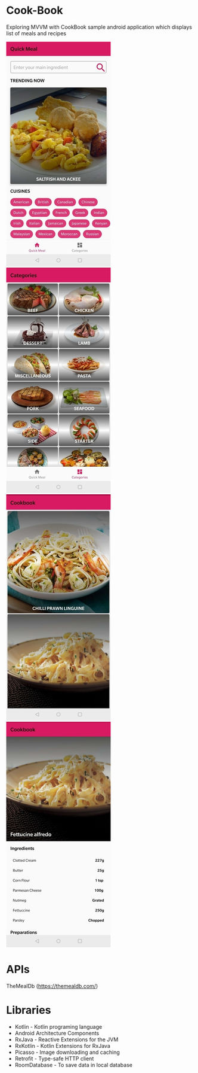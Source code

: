# Cook-Book
Exploring MVVM with CookBook sample android application which displays list of meals and recipes

![Homepage](/image/homepage.png) ![Categories](/image/category.jpg) ![Meals](/image/meals.jpg) ![Meal Details](/image/meal_details.jpg)
# APIs
TheMealDb (https://themealdb.com/)

# Libraries
- Kotlin - Kotlin programing language
- Android Architecture Components
- RxJava - Reactive Extensions for the JVM
- RxKotlin - Kotlin Extensions for RxJava
- Picasso - Image downloading and caching
- Retrofit - Type-safe HTTP client
- RoomDatabase - To save data in local database
